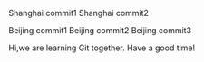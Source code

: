 Shanghai commit1
Shanghai commit2

Beijing commit1
Beijing commit2
Beijing commit3


Hi,we are learning Git together.
Have a good time!
